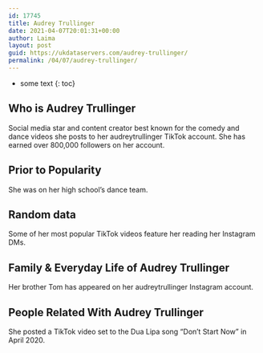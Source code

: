 ```yaml
---
id: 17745
title: Audrey Trullinger
date: 2021-04-07T20:01:31+00:00
author: Laima
layout: post
guid: https://ukdataservers.com/audrey-trullinger/
permalink: /04/07/audrey-trullinger/
---
```


* some text
{: toc}


## Who is Audrey Trullinger
                  
                  
                  
Social media star and content creator best known for the comedy and dance videos she posts to her audreytrullinger TikTok account. She has earned over 800,000 followers on her account. 
                  
              
            
              
            
                
                
                
## Prior to Popularity
                  
                  
                  
She was on her high school&#8217;s dance team. 
                  
              
            
              
            
                
                
                
## Random data
                  
                  
                  
Some of her most popular TikTok videos feature her reading her Instagram DMs. 
                  
              
            
              
            
                
                
                
## Family & Everyday Life of Audrey Trullinger
                  
                  
                  
Her brother Tom has appeared on her audreytrullinger Instagram account. 
                  
              
            
              
            
                
                
                
## People Related With Audrey Trullinger
                  
                  
                  
She posted a TikTok video set to the Dua Lipa song &#8220;Don&#8217;t Start Now&#8221; in April 2020. 
                  
              
            
              
            
                
              
            
              
              
            
            
              
            
          
          
          